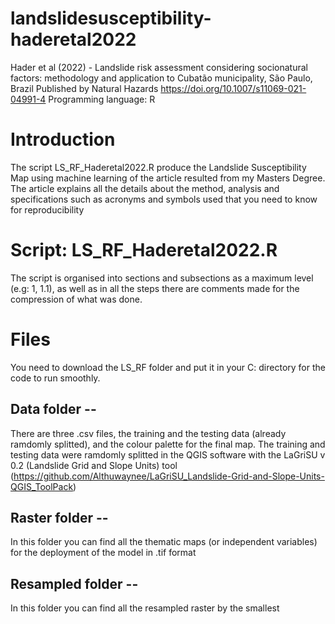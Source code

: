 # landslidesusceptibility-haderetal2022
Hader et al (2022) - Landslide risk assessment considering socionatural factors: methodology and application to Cubatão municipality, São Paulo, Brazil
Published by Natural Hazards
https://doi.org/10.1007/s11069-021-04991-4
Programming language: R

# Introduction 
The script LS_RF_Haderetal2022.R produce the Landslide Susceptibility Map using machine learning of the article resulted from my Masters Degree. The article explains all the details about the method, analysis and specifications such as acronyms and symbols used that you need to know for reproducibility

# Script: LS_RF_Haderetal2022.R
The script is organised into sections and subsections as a maximum level (e.g: 1, 1.1), as well as in all the steps there are comments made for the compression of what was done.

# Files 
You need to download the LS_RF folder and put it in your C: directory for the code to run smoothly.

## Data folder --
There are three .csv files, the training and the testing data (already ramdomly splitted), and the colour palette for the final map. The training and testing data were ramdomly splitted in the QGIS software with the LaGriSU v 0.2 (Landslide Grid and Slope Units) tool (https://github.com/Althuwaynee/LaGriSU_Landslide-Grid-and-Slope-Units-QGIS_ToolPack)

## Raster folder --
In this folder you can find all the thematic maps (or independent variables) for the deployment of the model in .tif format

## Resampled folder --
In this folder you can find all the resampled raster by the smallest 
